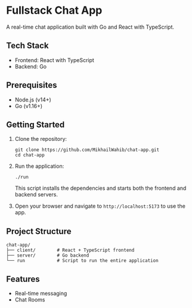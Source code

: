 # Fullstack Chat App

A real-time chat application built with Go and React with TypeScript.

## Tech Stack

- Frontend: React with TypeScript
- Backend: Go

## Prerequisites

- Node.js (v14+)
- Go (v1.16+)

## Getting Started

1. Clone the repository:

   ```
   git clone https://github.com/MikhailWahib/chat-app.git
   cd chat-app
   ```

2. Run the application:

   ```
   ./run
   ```

   This script installs the dependencies and starts both the frontend and backend servers.

3. Open your browser and navigate to `http://localhost:5173` to use the app.

## Project Structure

```
chat-app/
├── client/        # React + TypeScript frontend
├── server/        # Go backend
└── run            # Script to run the entire application
```

## Features

- Real-time messaging
- Chat Rooms

